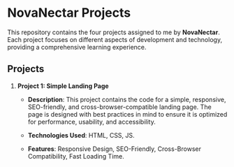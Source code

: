# NovaNectar Projects

This repository contains the four projects assigned to me by **NovaNectar**. Each project focuses on different aspects of development and technology, providing a comprehensive learning experience.

## Projects

1. **Project 1: Simple Landing Page**
   
   - **Description**: This project contains the code for a simple, responsive, SEO-friendly, and cross-browser-compatible landing page. The page is designed with best practices in mind to ensure it is optimized for performance, usability, and accessibility.
     
   - **Technologies Used**: HTML, CSS, JS.
     
   - **Features**: Responsive Design, SEO-Friendly, Cross-Browser Compatibility, Fast Loading Time.
